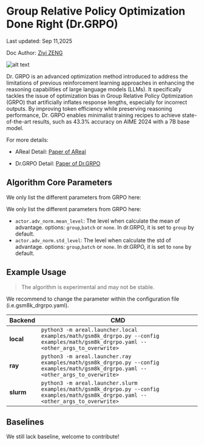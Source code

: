 # Group Relative Policy Optimization Done Right (Dr.GRPO)

Last updated: Sep 11,2025

Doc Author: [Ziyi ZENG](https://github.com/ZiyiTsang)

![alt text](https://pica.zhimg.com/v2-03d7071a0b1d9e11a697f2fb25a50068_1440w.jpg)

Dr. GRPO is an advanced optimization method introduced to address the limitations of
previous reinforcement learning approaches in enhancing the reasoning capabilities of
large language models (LLMs). It specifically tackles the issue of optimization bias in
Group Relative Policy Optimization (GRPO) that artificially inflates response lengths,
especially for incorrect outputs. By improving token efficiency while preserving
reasoning performance, Dr. GRPO enables minimalist training recipes to achieve
state-of-the-art results, such as 43.3% accuracy on AIME 2024 with a 7B base model.

For more details:

- AReal Detail: [Paper of AReal](https://arxiv.org/abs/2505.24298)

- Dr.GRPO Detail: [Paper of Dr.GRPO](https://arxiv.org/abs/2503.20783)

## Algorithm Core Parameters

We only list the different parameters from GRPO here:

We only list the different parameters from GRPO here:

- `actor.adv_norm.mean_level`: The level when calculate the mean of advantage. options:
  `group`,`batch` or `none`. In dr.GRPO, it is set to `group` by default.
- `actor.adv_norm.std_level`: The level when calculate the std of advantage. options:
  `group`,`batch` or `none`. In dr.GRPO, it is set to `none` by default.

## Example Usage

> The algorithm is experimental and may not be stable.

We recommend to change the parameter within the configuration file
(i.e.gsm8k_drgrpo.yaml).

| Backend   | CMD                                                                                                                                  |
| --------- | ------------------------------------------------------------------------------------------------------------------------------------ |
| **local** | `python3 -m areal.launcher.local examples/math/gsm8k_drgrpo.py --config examples/math/gsm8k_drgrpo.yaml --<other_args_to_overwrite>` |
| **ray**   | `python3 -m areal.launcher.ray examples/math/gsm8k_drgrpo.py --config examples/math/gsm8k_drgrpo.yaml --<other_args_to_overwrite>`   |
| **slurm** | `python3 -m areal.launcher.slurm examples/math/gsm8k_drgrpo.py --config examples/math/gsm8k_drgrpo.yaml --<other_args_to_overwrite>` |

## Baselines

We still lack baseline, welcome to contribute!
